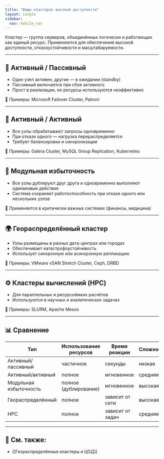 ```yaml
---
title: "Виды кластеров высокой доступности"
layout: single
sidebar:
  nav: mobile_nav
---
```



Кластер — группа серверов, объединённых логически и работающих как единый ресурс. Применяются для обеспечения высокой доступности, отказоустойчивости и масштабируемости.

---

## 🔁 Активный / Пассивный

- Один узел активен, другие — в ожидании (standby)
- Пассивный включается при сбое активного
- Прост в реализации, но ресурсы используются неэффективно

📌 Примеры: Microsoft Failover Cluster, Patroni

---

## 🧭 Активный / Активный

- Все узлы обрабатывают запросы одновременно
- При отказе одного — нагрузка перераспределяется
- Требует балансировки и синхронизации

📌 Примеры: Galera Cluster, MySQL Group Replication, Kubernetes

---

## 🧩 Модульная избыточность

- Все узлы дублируют друг друга и одновременно выполняют одинаковые действия
- Система сохраняет работоспособность при отказе одного или нескольких узлов

📌 Применяется в критически важных системах (финансы, медицина)

---

## 🌍 Геораспределённый кластер

- Узлы размещены в разных дата-центрах или городах
- Обеспечивает катастрофоустойчивость
- Использует синхронную или асинхронную репликацию

📌 Примеры: VMware vSAN Stretch Cluster, Ceph, DRBD

---

## ⚙️ Кластеры вычислений (HPC)

- Для параллельных и ресурсоёмких расчётов
- Используются в научных и аналитических задачах

📌 Примеры: SLURM, Apache Mesos

---

## 📊 Сравнение

| Тип                  | Использование ресурсов | Время реакции | Сложность | Назначение                  |
|----------------------|------------------------|---------------|-----------|-----------------------------|
| Активный/пассивный   | частичное              | секунды       | низкая    | Отказоустойчивость          |
| Активный/активный    | полное                 | мгновенное    | средняя   | HA + масштабирование        |
| Модульная избыточность | полное (дублирование) | мгновенное    | высокая   | Критичные задачи            |
| Геораспределённый    | полное                 | зависит от сети | высокая  | Катастрофоустойчивость      |
| HPC                  | полное                 | зависит от задач | средняя | Высокопроизводительные вычисления |

---

## 🔗 См. также:
- [[Геораспределённые кластеры и ЦОД]]
